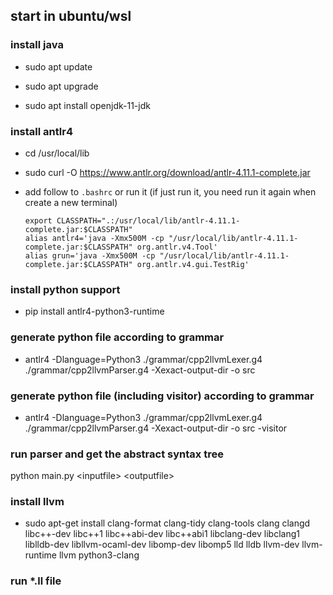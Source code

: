 ## start in ubuntu/wsl

### install java

* sudo apt update

* sudo apt upgrade

* sudo apt install openjdk-11-jdk

### install antlr4

* cd /usr/local/lib

* sudo curl -O https://www.antlr.org/download/antlr-4.11.1-complete.jar

* add follow to `.bashrc` or run it (if just run it, you need run it again when create a new terminal)

  ```shell
  export CLASSPATH=".:/usr/local/lib/antlr-4.11.1-complete.jar:$CLASSPATH"
  alias antlr4='java -Xmx500M -cp "/usr/local/lib/antlr-4.11.1-complete.jar:$CLASSPATH" org.antlr.v4.Tool'
  alias grun='java -Xmx500M -cp "/usr/local/lib/antlr-4.11.1-complete.jar:$CLASSPATH" org.antlr.v4.gui.TestRig'
  ```

### install python support

* pip install antlr4-python3-runtime

### generate python file according to grammar

* antlr4 -Dlanguage=Python3 ./grammar/cpp2llvmLexer.g4 ./grammar/cpp2llvmParser.g4 -Xexact-output-dir -o src

### generate python file (including visitor) according to grammar

* antlr4 -Dlanguage=Python3 ./grammar/cpp2llvmLexer.g4 ./grammar/cpp2llvmParser.g4 -Xexact-output-dir -o src -visitor

### run parser and get the abstract syntax tree
python main.py \<inputfile> \<outputfile>

### install llvm

* sudo apt-get install clang-format clang-tidy clang-tools clang clangd libc++-dev libc++1 libc++abi-dev libc++abi1 libclang-dev libclang1 liblldb-dev libllvm-ocaml-dev libomp-dev libomp5 lld lldb llvm-dev llvm-runtime llvm python3-clang

### run *.ll file
